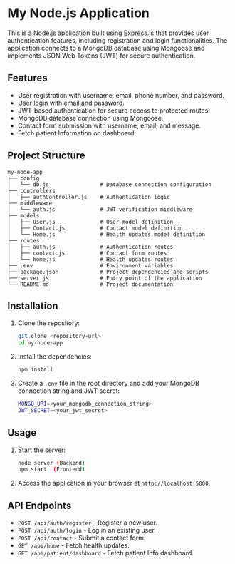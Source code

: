 # My Node.js Application

This is a Node.js application built using Express.js that provides user authentication features, including registration and login functionalities. The application connects to a MongoDB database using Mongoose and implements JSON Web Tokens (JWT) for secure authentication.

## Features

- User registration with username, email, phone number, and password.
- User login with email and password.
- JWT-based authentication for secure access to protected routes.
- MongoDB database connection using Mongoose.
- Contact form submission with username, email, and message.
- Fetch patient Information on dashboard.

## Project Structure

```
my-node-app
├── config
│   └── db.js                # Database connection configuration
├── controllers
│   ├── authController.js    # Authentication logic
├── middleware
│   └── auth.js              # JWT verification middleware
├── models
│   ├── User.js              # User model definition
│   ├── Contact.js           # Contact model definition
│   └── Home.js              # Health updates model definition
├── routes
│   ├── auth.js              # Authentication routes
│   ├── contact.js           # Contact form routes
│   └── home.js              # Health updates routes
├── .env                     # Environment variables
├── package.json             # Project dependencies and scripts
├── server.js                # Entry point of the application
└── README.md                # Project documentation
```

## Installation

1. Clone the repository:

   ```sh
   git clone <repository-url>
   cd my-node-app
   ```

2. Install the dependencies:

   ```sh
   npm install
   ```

3. Create a `.env` file in the root directory and add your MongoDB connection string and JWT secret:

   ```sh
   MONGO_URI=<your_mongodb_connection_string>
   JWT_SECRET=<your_jwt_secret>
   ```

## Usage

1. Start the server:

   ```sh
   node server (Backend)
   npm start  (Frontend)
   ```

2. Access the application in your browser at `http://localhost:5000`.

## API Endpoints

- `POST /api/auth/register` - Register a new user.
- `POST /api/auth/login` - Log in an existing user.
- `POST /api/contact` - Submit a contact form.
- `GET /api/home` - Fetch health updates.
- `GET /api/patient/dashboard` - Fetch patient Info dashboard.
<!-- 
## License

This project is licensed under the MIT License. -->